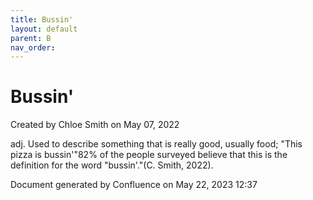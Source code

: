 ```yaml
---
title: Bussin'
layout: default
parent: B
nav_order:
---
```


# Bussin'

Created by  Chloe Smith on May 07, 2022

adj. Used to describe something that is really good, usually food; &quot;This pizza is bussin'&quot;82% of the people surveyed believe that this is the definition for the word &quot;bussin'.&quot;(C. Smith, 2022).

Document generated by Confluence on May 22, 2023 12:37


